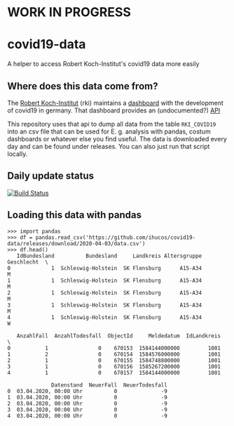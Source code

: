 # WORK IN PROGRESS

# covid19-data
A helper to access Robert Koch-Institut's covid19 data more easily

## Where does this data come from?
The [Robert Koch-Institut](https://www.rki.de/) (rki) maintains a [dashboard](https://experience.arcgis.com/experience/478220a4c454480e823b17327b2bf1d4) with the development of covid19 in germany.
That dashboard provides an (undocumented?) [API](https://services7.arcgis.com/mOBPykOjAyBO2ZKk/arcgis/rest/services/RKI_COVID19/FeatureServer/0/query)

This repository uses that api to dump all data from the table `RKI_COVID19` into an csv file that can be used for E. g. analysis with pandas, costum dashboards or whatever else you find useful. The data is downloaded every day and can be found under releases. You can also just run that script locally.


## Daily update status
[![Build Status](https://travis-ci.org/ihucos/covid19-data.svg?branch=master)](https://travis-ci.org/ihucos/covid19-data)

## Loading this data with pandas
```
>>> import pandas
>>> df = pandas.read_csv('https://github.com/ihucos/covid19-data/releases/download/2020-04-03/data.csv')
>>> df.head()
   IdBundesland          Bundesland     Landkreis Altersgruppe Geschlecht  \
0             1  Schleswig-Holstein  SK Flensburg      A15-A34          M
1             1  Schleswig-Holstein  SK Flensburg      A15-A34          M
2             1  Schleswig-Holstein  SK Flensburg      A15-A34          M
3             1  Schleswig-Holstein  SK Flensburg      A15-A34          M
4             1  Schleswig-Holstein  SK Flensburg      A15-A34          W

   AnzahlFall  AnzahlTodesfall  ObjectId     Meldedatum  IdLandkreis  \
0           1                0    670153  1584144000000         1001
1           2                0    670154  1584576000000         1001
2           1                0    670155  1584748800000         1001
3           1                0    670156  1585267200000         1001
4           1                0    670157  1584144000000         1001

              Datenstand  NeuerFall  NeuerTodesfall
0  03.04.2020, 00:00 Uhr          0              -9
1  03.04.2020, 00:00 Uhr          0              -9
2  03.04.2020, 00:00 Uhr          0              -9
3  03.04.2020, 00:00 Uhr          0              -9
4  03.04.2020, 00:00 Uhr          0              -9
```
